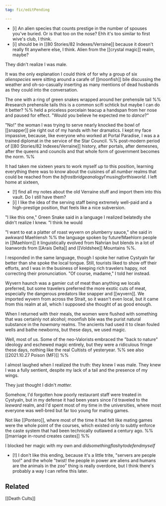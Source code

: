 ```yaml
---
tag: fic/editPending

---
```



- [i] An alien species that counts prestige in the number of spouses you've buried. Or is that too on the nose? Ehh it's too similar to first wive's club, I think. 
- [i] should be in [[80 Stories/82 Indexes/Verraine]] because it doesn't really fit anywhere else, I think. Alien from the [[crystal magic]] realm, maybe? 

They didn't realize I was male. 

It was the only explanation I could think of for why a group of six $alien species$ were sitting around a carafe of [[moonfish]] bile discussing the weather and oh-so-casually inserting as many mentions of dead husbands as they could into the conversation. 

The one with a ring of green snakes wrapped around her prehensile tail %% #research  prehensile tails this is a common scifi schtick but maybe I can do it better? %% held a priceless porcelain teacup a handspan from her nose and paused for effect. "Would you believe he expected me to _dance_?"

"No!" the woman I was trying to serve nearly knocked the bowl of [[snapper]] pie right out of my hands with her dramatics. I kept my face impassive, because, like everyone who worked at Portal Paradise, I was a a trained diplomat in the service of the Star Council. %% post-modern period of [[80 Stories/82 Indexes/Verraine]] history, after portals, after demesnes, after the queens and councils and that whole form of government becomes the norm. %%

It had taken me sixteen years to work myself up to this position, learning everything there was to know about the cuisines of all $number$ realms that could be reached from the $bifrost bridge analogy I'm using for this world$. I left home at sixteen, 

- [!] find all my notes about the old Verraine stuff and import them into this vault. Do I still have them? 
- [i] I like the idea of the serving staff being extremely well-paid and a high-prestige position, that feels like a nice subversion. 

"I like this one," Green Snake said in a language I realized belatedly she didn't realize I knew. "I think he would 




"I want to eat a platter of roast wyvern on plumberry sauce," she said in awkward Maehlensh %% the language spoken by future!Maehlorn people in [[Maehlorn]] it linguistically evolved from Nahrian but blends in a lot of loanwords from [[Arais Delta]] and [[Voldshee]] Mountains %%. 

I responded in the same language, though I spoke her native Cystyaln far better than she spoke the local tongue. Still, tourists liked to show off their efforts, and I was in the business of keeping rich travelers happy, not correcting their pronunciation. "Of course, madame," I told her instead.

Wyvern haunch was a gamier cut of meat than anything we locals preferred, but some travelers preferred the more exotic cuts of meat, especially the dangerous predators like snapper and [[wyvern]]. We imported wyvern from across the Strait, so it wasn't even local, but it came from this realm at all, which I supposed she thought of as good enough. 



When I returned with their meals, the women were flushed with something that was certainly not alcohol; moonfish bile was the purist natural substance in the $how many$ realms. The ancients had used it to clean fouled wells and bathe newborns, but these days, we used magic.

Well, most of us. Some of the neo-Valorists embraced the "back to nature" ideology and eschewed magic entirely, but they were a ridiculous fringe these days, nothing like the real Cultists of yesteryear.  %% see also [[2021.10.27 Poison (MF)]] %%


I almost laughed when I realized the truth: they knew I was male. They knew I was a fully sentient, despite my lack of a tail and the presence of my wings. 

They just thought I didn't _matter._

Somehow, I'd forgotten how poorly restaurant staff were treated in Cystyaln, but in my defense it had been years since I'd traveled to the $leeward$ realm, and I'd spent most of my time in the universities, where most everyone was well-bred but far too young for mating games. 

Not like [[Pontero]], where most of the time it had felt like mating games were the whole point of the courses, which existed only to subtly enforce the caste system that had been technically outlawed a century ago. %% [[marriage in-round creates castes]] %%

I blocked her magic with my own and $did something flashy to defend myself$

- [!] I don't like this ending, because it's a little trite, "servers are people too!" and the whole "twist! the people in power are aliens and humans are the animals in the zoo" thing is really overdone, but I think there's probably a way I can refine this later. 

## Related

[[Death Cults]]

